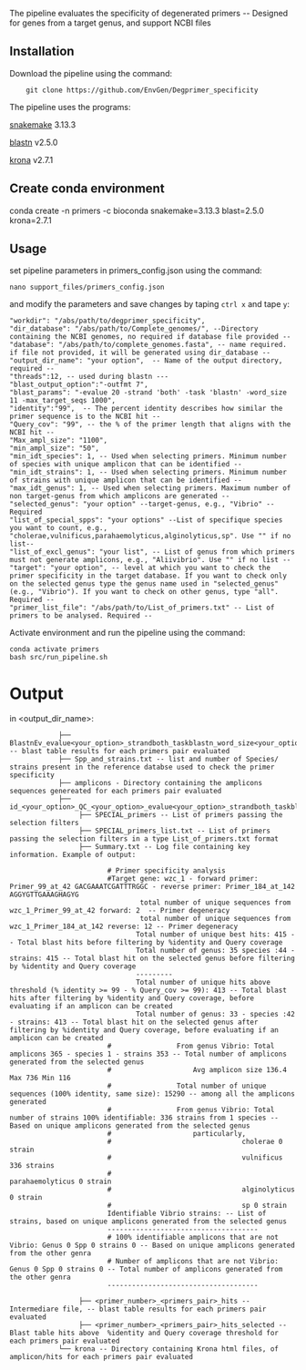 The pipeline evaluates the specificity of degenerated primers -- Designed for genes from a target genus, and support NCBI files

## Installation ##

Download the pipeline using the command:

        git clone https://github.com/EnvGen/Degprimer_specificity

The pipeline uses the programs:

[snakemake](https://snakemake.github.io) 3.13.3

[blastn](http://blast.ncbi.nlm.nih.gov/Blast.cgi?PAGE_TYPE=BlastDocs) v2.5.0

[krona](https://github.com/marbl/Krona) v2.7.1

## Create conda environment ##

conda create -n primers -c bioconda snakemake=3.13.3 blast=2.5.0 krona=2.7.1

## Usage ##

set pipeline parameters in primers_config.json using the command:

    nano support_files/primers_config.json

and modify the parameters and save changes by taping `ctrl x` and tape `y`:

    "workdir": "/abs/path/to/degprimer_specificity",
    "dir_database": "/abs/path/to/Complete_genomes/", --Directory containing the NCBI genomes, no required if database file provided --
    "database": "/abs/path/to/complete_genomes.fasta", -- name required. if file not provided, it will be generated using dir_database --
    "output_dir_name": "your option",  -- Name of the output directory, required --
    "threads":12, -- used during blastn ---
    "blast_output_option":"-outfmt 7",
    "blast_params": "-evalue 20 -strand 'both' -task 'blastn' -word_size 11 -max_target_seqs 1000",
    "identity":"99",  -- The percent identity describes how similar the primer sequence is to the NCBI hit --
    "Query_cov": "99", -- the % of the primer length that aligns with the NCBI hit --
    "Max_ampl_size": "1100",
    "min_ampl_size": "50",
    "min_idt_species": 1, -- Used when selecting primers. Minimum number of species with unique amplicon that can be identified --
    "min_idt_strains": 1, -- Used when selecting primers. Minimum number of strains with unique amplicon that can be identified --
    "max_idt_genus": 1, -- Used when selecting primers. Maximum number of non target-genus from which amplicons are generated --
    "selected_genus": "your option" --target-genus, e.g., "Vibrio" -- Required
    "list_of_special_spps": "your options" --List of specifique species you want to count, e.g., "cholerae,vulnificus,parahaemolyticus,alginolyticus,sp". Use "" if no list--
    "list_of_excl_genus": "your list", -- List of genus from which primers must not generate amplicons, e.g., "Aliivibrio". Use "" if no list --
    "target": "your option", -- level at which you want to check the primer specificity in the target database. If you want to check only on the selected genus type the genus name used in "selected_genus" (e.g., "Vibrio"). If you want to check on other genus, type "all". Required --
    "primer_list_file": "/abs/path/to/List_of_primers.txt" -- List of primers to be analysed. Required --


Activate environment and run the pipeline using the command:

    conda activate primers
    bash src/run_pipeline.sh


# Output

in <output_dir_name>:


                ├── BlastnEv_evalue<your_option>_strandboth_taskblastn_word_size<your_option>_max_target_seqs<your_option> -- blast table results for each primers pair evaluated
                ├── Spp_and_strains.txt -- list and number of Species/ strains present in the reference databse used to check the primer specificity
                ├── amplicons - Directory containing the amplicons sequences genereated for each primers pair evaluated
                ├── id_<your_option>_QC_<your_option>_evalue<your_option>_strandboth_taskblastn_word_size<your_option>_max_target_seqs<your_option>
                     ├── SPECIAL_primers -- List of primers passing the selection filters
                     ├── SPECIAL_primers_list.txt -- List of primers passing the selection filters in a type List_of_primers.txt format  
                     ├── Summary.txt -- Log file containing key information. Example of output:
                
                            # Primer specificity analysis
                            #Target gene: wzc_1 - forward primer: Primer_99_at_42 GACGAAATCGATTTRGGC - reverse primer: Primer_184_at_142 AGGYGTTGAAAGHAGYG
                                    total number of unique sequences from wzc_1_Primer_99_at_42 forward: 2  -- Primer degeneracy
                                    total number of unique sequences from wzc_1_Primer_184_at_142 reverse: 12 -- Primer degeneracy
                                   Total number of unique best hits: 415 -- Total blast hits before filtering by %identity and Query coverage
                                   Total number of genus: 35 species :44 - strains: 415 -- Total blast hit on the selected genus before filtering by %identity and Query coverage
                                   ---------
                                   Total number of unique hits above threshold (% identity >= 99 - % Query_cov >= 99): 413 -- Total blast hits after filtering by %identity and Query coverage, before evaluating if an amplicon can be created
                                   Total number of genus: 33 - species :42 - strains: 413 -- Total blast hit on the selected genus after filtering by %identity and Query coverage, before evaluating if an amplicon can be created
                            #                From genus Vibrio: Total amplicons 365 - species 1 - strains 353 -- Total number of amplicons generated from the selected genus
                            #                    Avg amplicon size 136.4 Max 736 Min 116
                            #                Total number of unique sequences (100% identity, same size): 15290 -- among all the amplicons generated
                            #                From genus Vibrio: Total number of strains 100% identifiable: 336 strains from 1 species -- Based on unique amplicons generated from the selected genus
                            #                    particularly,
                            #                                cholerae 0 strain
                            #                                vulnificus 336 strains
                            #                                parahaemolyticus 0 strain
                            #                                alginolyticus 0 strain
                            #                                sp 0 strain
                            Identifiable Vibrio strains: -- List of strains, based on unique amplicons generated from the selected genus
                            -------------------------------------
                            # 100% identifiable amplicons that are not Vibrio: Genus 0 Spp 0 strains 0 -- Based on unique amplicons generated from the other genra
                            # Number of amplicons that are not Vibrio: Genus 0 Spp 0 strains 0 -- Total number of amplicons generated from the other genra
                            -------------------------------------
                
                     ├── <primer_number>_<primers_pair>_hits -- Intermediare file, -- blast table results for each primers pair evaluated
                     ├── <primer_number>_<primers_pair>_hits_selected -- Blast table hits above  %identity and Query coverage threshold for each primers pair evaluated
                └── krona -- Directory containing Krona html files, of amplicon/hits for each primers pair evaluated

